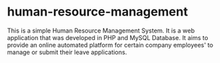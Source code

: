 # human-resource-management
This is a simple Human Resource Management System. It is a web application that was developed in PHP and MySQL Database. It aims to provide an online automated platform for certain company employees' to manage or submit their leave applications. 
